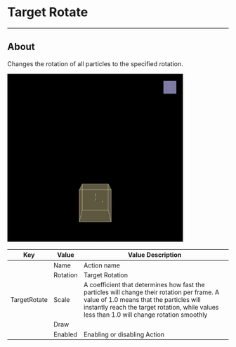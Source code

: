 # Target Rotate

___

## About

Changes the rotation of all particles to the specified rotation.

![alt text](media/gifs/target-rotate.gif)

<table><thead>
  <tr>
    <th>Key</th>
    <th>Value</th>
    <th>Value Description</th>
  </tr></thead>
<tbody>
  <tr>
    <td rowspan="5">TargetRotate</td>
    <td>Name</td>
    <td>Action name</td>
  </tr>
  <tr>
    <td>Rotation</td>
    <td>Target Rotation</td>
  </tr>
  <tr>
    <td>Scale</td>
    <td>A coefficient that determines how fast the particles will change their rotation per frame. A value of 1.0 means that the particles will instantly reach the target rotation, while values less than 1.0 will change rotation smoothly</td>
  </tr>
  <tr>
    <td>Draw</td>
    <td></td>
  </tr>
  <tr>
    <td>Enabled</td>
    <td>Enabling or disabling Action</td>
  </tr>
</tbody>
</table>

